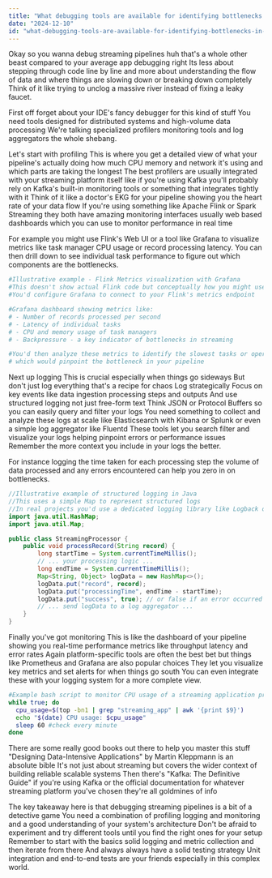 ```yaml
---
title: "What debugging tools are available for identifying bottlenecks in streaming pipelines?"
date: "2024-12-10"
id: "what-debugging-tools-are-available-for-identifying-bottlenecks-in-streaming-pipelines"
---
```


Okay so you wanna debug streaming pipelines huh  that's a whole other beast compared to your average app debugging  right  Its less about stepping through code line by line and more about understanding the flow of data and where things are slowing down or breaking down completely  Think of it like trying to unclog a massive river instead of fixing a leaky faucet.

First off forget about your IDE's fancy debugger for this kind of stuff  You need tools designed for distributed systems and high-volume data processing  We're talking specialized profilers monitoring tools and log aggregators the whole shebang.

Let's start with profiling  This is where you get a detailed view of what your pipeline's actually doing  how much CPU memory and network it's using  and which parts are taking the longest  The best profilers are usually integrated with your streaming platform itself  like if you're using Kafka you'll probably rely on Kafka's built-in monitoring tools or something that integrates tightly with it  Think of it like a doctor's EKG for your pipeline  showing you the heart rate of your data flow  If you're using something like Apache Flink or Spark Streaming they both have amazing monitoring interfaces usually web based dashboards which you can use to monitor performance in real time

For example you might use Flink's Web UI or a tool like Grafana to visualize metrics like task manager CPU usage or record processing latency.  You can then drill down to see individual task performance to figure out which components are the bottlenecks.

```python
#Illustrative example - Flink Metrics visualization with Grafana
#This doesn't show actual Flink code but conceptually how you might use Grafana
#You'd configure Grafana to connect to your Flink's metrics endpoint

#Grafana dashboard showing metrics like:
# - Number of records processed per second
# - Latency of individual tasks
# - CPU and memory usage of task managers
# - Backpressure - a key indicator of bottlenecks in streaming

#You'd then analyze these metrics to identify the slowest tasks or operators
# which would pinpoint the bottleneck in your pipeline
```

Next up  logging  This is crucial especially when things go sideways  But don't just log everything  that's a recipe for chaos  Log strategically  Focus on key events like data ingestion processing steps and outputs  And use structured logging  not just free-form text  Think JSON or Protocol Buffers so you can easily query and filter your logs  You need something to collect and analyze these logs at scale  like Elasticsearch with Kibana or Splunk  or even a simple log aggregator like Fluentd  These tools let you search filter and visualize your logs helping pinpoint errors or performance issues  Remember the more context you include in your logs the better.

For instance logging the time taken for each processing step the volume of data processed and any errors encountered can help you zero in on bottlenecks.

```java
//Illustrative example of structured logging in Java
//This uses a simple Map to represent structured logs 
//In real projects you'd use a dedicated logging library like Logback or SLF4j
import java.util.HashMap;
import java.util.Map;

public class StreamingProcessor {
    public void processRecord(String record) {
        long startTime = System.currentTimeMillis();
        // ... your processing logic ...
        long endTime = System.currentTimeMillis();
        Map<String, Object> logData = new HashMap<>();
        logData.put("record", record);
        logData.put("processingTime", endTime - startTime);
        logData.put("success", true); // or false if an error occurred
        // ... send logData to a log aggregator ...
    }
}
```

Finally you've got monitoring  This is like the dashboard of your pipeline showing you real-time performance metrics like throughput latency and error rates  Again platform-specific tools are often the best bet  but things like Prometheus and Grafana are also popular choices  They let you visualize key metrics and set alerts for when things go south  You can even integrate these with your logging system for a more complete view.


```bash
#Example bash script to monitor CPU usage of a streaming application process (Illustrative)
while true; do
  cpu_usage=$(top -bn1 | grep "streaming_app" | awk '{print $9}')
  echo "$(date) CPU usage: $cpu_usage"
  sleep 60 #check every minute
done
```

There are some really good books out there to help you master this stuff   "Designing Data-Intensive Applications" by Martin Kleppmann is an absolute bible  It's not just about streaming but covers the wider context of building reliable scalable systems  Then there's "Kafka: The Definitive Guide" if you're using Kafka  or the official documentation for whatever streaming platform you've chosen they're all goldmines of info


The key takeaway here is that debugging streaming pipelines is a bit of a detective game   You need a combination of profiling logging and monitoring  and  a good understanding of your system's architecture  Don't be afraid to experiment and try different tools until you find the right ones for your setup  Remember to start with the basics solid logging and metric collection and then iterate from there  And always  always have a solid testing strategy  Unit integration and end-to-end tests are your friends  especially in this complex world.
